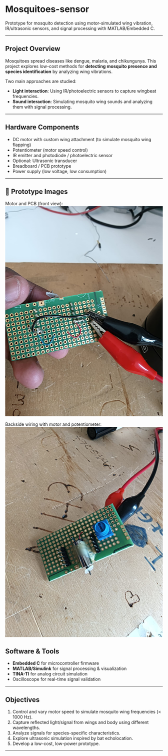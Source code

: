 # Mosquitoes-sensor

Prototype for mosquito detection using motor-simulated wing vibration, IR/ultrasonic sensors, and signal processing with MATLAB/Embedded C.

---

## Project Overview
Mosquitoes spread diseases like dengue, malaria, and chikungunya. This project explores low-cost methods for **detecting mosquito presence and species identification** by analyzing wing vibrations.

Two main approaches are studied:
- **Light interaction**: Using IR/photoelectric sensors to capture wingbeat frequencies.
- **Sound interaction**: Simulating mosquito wing sounds and analyzing them with signal processing.

---

## Hardware Components
- DC motor with custom wing attachment (to simulate mosquito wing flapping)
- Potentiometer (motor speed control)
- IR emitter and photodiode / photoelectric sensor
- Optional: Ultrasonic transducer
- Breadboard / PCB prototype
- Power supply (low voltage, low consumption)

---
## 📸 Prototype Images

Motor and PCB (front view):  
![Test1](testimage1.jpg)

Backside wiring with motor and potentiometer:  
![Test2](testimage2.jpg)
## Software & Tools
- **Embedded C** for microcontroller firmware
- **MATLAB/Simulink** for signal processing & visualization
- **TINA-TI** for analog circuit simulation
- Oscilloscope for real-time signal validation

---

## Objectives
1. Control and vary motor speed to simulate mosquito wing frequencies (< 1000 Hz).
2. Capture reflected light/signal from wings and body using different wavelengths.
3. Analyze signals for species-specific characteristics.
4. Explore ultrasonic simulation inspired by bat echolocation.
5. Develop a low-cost, low-power prototype.

---

